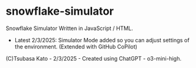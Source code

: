 # snowflake-simulator
Snowflake Simulator Written in JavaScript / HTML.

- Latest 2/3/2025: Simulator Mode added so you can adjust settings of the environment. (Extended with GitHub CoPilot)

(C)Tsubasa Kato - 2/3/2025 - Created using ChatGPT - o3-mini-high.
